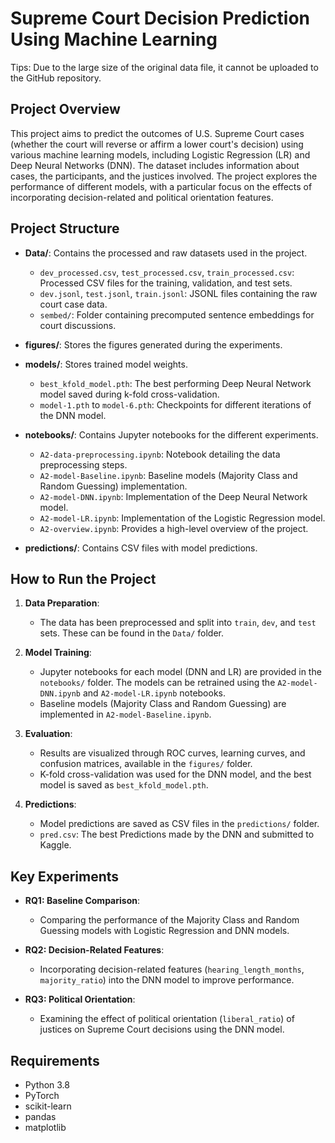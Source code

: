 # Supreme Court Decision Prediction Using Machine Learning

Tips: Due to the large size of the original data file, it cannot be uploaded to the GitHub repository.

## Project Overview

This project aims to predict the outcomes of U.S. Supreme Court cases (whether the court will reverse or affirm a lower court's decision) using various machine learning models, including Logistic Regression (LR) and Deep Neural Networks (DNN). The dataset includes information about cases, the participants, and the justices involved. The project explores the performance of different models, with a particular focus on the effects of incorporating decision-related and political orientation features.

## Project Structure

- **Data/**: Contains the processed and raw datasets used in the project.

  - `dev_processed.csv`, `test_processed.csv`, `train_processed.csv`: Processed CSV files for the training, validation, and test sets.
  - `dev.jsonl`, `test.jsonl`, `train.jsonl`: JSONL files containing the raw court case data.
  - `sembed/`: Folder containing precomputed sentence embeddings for court discussions.

- **figures/**: Stores the figures generated during the experiments.

- **models/**: Stores trained model weights.

  - `best_kfold_model.pth`: The best performing Deep Neural Network model saved during k-fold cross-validation.
  - `model-1.pth` to `model-6.pth`: Checkpoints for different iterations of the DNN model.

- **notebooks/**: Contains Jupyter notebooks for the different experiments.

  - `A2-data-preprocessing.ipynb`: Notebook detailing the data preprocessing steps.
  - `A2-model-Baseline.ipynb`: Baseline models (Majority Class and Random Guessing) implementation.
  - `A2-model-DNN.ipynb`: Implementation of the Deep Neural Network model.
  - `A2-model-LR.ipynb`: Implementation of the Logistic Regression model.
  - `A2-overview.ipynb`: Provides a high-level overview of the project.

- **predictions/**: Contains CSV files with model predictions.

## How to Run the Project

1. **Data Preparation**:

   - The data has been preprocessed and split into `train`, `dev`, and `test` sets. These can be found in the `Data/` folder.

2. **Model Training**:

   - Jupyter notebooks for each model (DNN and LR) are provided in the `notebooks/` folder. The models can be retrained using the `A2-model-DNN.ipynb` and `A2-model-LR.ipynb` notebooks.
   - Baseline models (Majority Class and Random Guessing) are implemented in `A2-model-Baseline.ipynb`.

3. **Evaluation**:

   - Results are visualized through ROC curves, learning curves, and confusion matrices, available in the `figures/` folder.
   - K-fold cross-validation was used for the DNN model, and the best model is saved as `best_kfold_model.pth`.

4. **Predictions**:
   - Model predictions are saved as CSV files in the `predictions/` folder.
   - `pred.csv`: The best Predictions made by the DNN and submitted to Kaggle.

## Key Experiments

- **RQ1: Baseline Comparison**:
  - Comparing the performance of the Majority Class and Random Guessing models with Logistic Regression and DNN models.
- **RQ2: Decision-Related Features**:

  - Incorporating decision-related features (`hearing_length_months`, `majority_ratio`) into the DNN model to improve performance.

- **RQ3: Political Orientation**:
  - Examining the effect of political orientation (`liberal_ratio`) of justices on Supreme Court decisions using the DNN model.

## Requirements

- Python 3.8
- PyTorch
- scikit-learn
- pandas
- matplotlib
